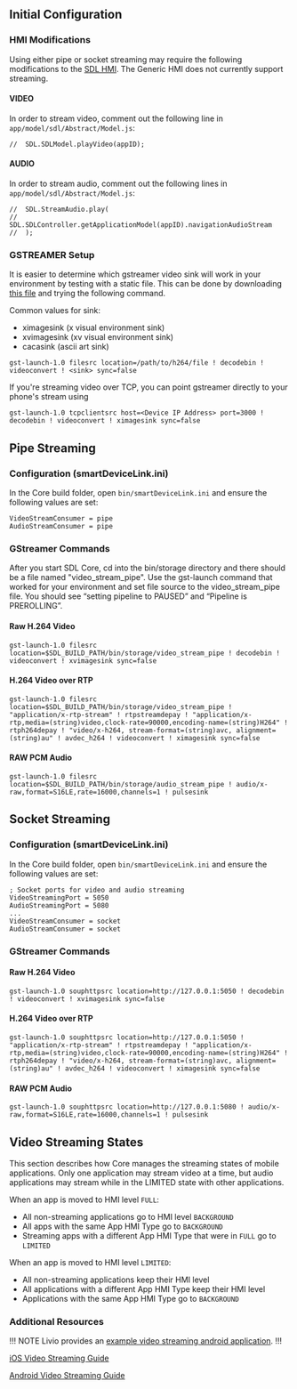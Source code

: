 ## Initial Configuration

### HMI Modifications

Using either pipe or socket streaming may require the following modifications to the [SDL HMI](https://github.com/smartdevicelink/sdl_hmi).
The Generic HMI does not currently support streaming.

#### VIDEO
In order to stream video, comment out the following line in `app/model/sdl/Abstract/Model.js`:
```
//  SDL.SDLModel.playVideo(appID);
```

#### AUDIO
In order to stream audio, comment out the following lines in `app/model/sdl/Abstract/Model.js`:
```
//  SDL.StreamAudio.play(
//      SDL.SDLController.getApplicationModel(appID).navigationAudioStream
//  );
```

### GSTREAMER Setup

It is easier to determine which gstreamer video sink will work in your environment by testing with a static file. This can be done by downloading [this file](https://support.apple.com/library/APPLE/APPLECARE_ALLGEOS/HT1425/sample_iPod.m4v.zip) and trying the following command.

Common values for sink:
- ximagesink (x visual environment sink)
- xvimagesink (xv visual environment sink)
- cacasink (ascii art sink)

```
gst-launch-1.0 filesrc location=/path/to/h264/file ! decodebin ! videoconvert ! <sink> sync=false
```

If you're streaming video over TCP, you can point gstreamer directly to your phone's stream using
```
gst-launch-1.0 tcpclientsrc host=<Device IP Address> port=3000 ! decodebin ! videoconvert ! ximagesink sync=false
```

## Pipe Streaming

### Configuration (smartDeviceLink.ini)
In the Core build folder, open `bin/smartDeviceLink.ini` and ensure the following values are set:
```
VideoStreamConsumer = pipe
AudioStreamConsumer = pipe
```

### GStreamer Commands

After you start SDL Core, cd into the bin/storage directory and there should be a file named "video_stream_pipe". Use the gst-launch command that worked for your environment and set file source to the video_stream_pipe file. You should see “setting pipeline to PAUSED” and “Pipeline is PREROLLING”.

#### Raw H.264 Video
```
gst-launch-1.0 filesrc location=$SDL_BUILD_PATH/bin/storage/video_stream_pipe ! decodebin ! videoconvert ! xvimagesink sync=false
```

#### H.264 Video over RTP
```
gst-launch-1.0 filesrc location=$SDL_BUILD_PATH/bin/storage/video_stream_pipe ! "application/x-rtp-stream" ! rtpstreamdepay ! "application/x-rtp,media=(string)video,clock-rate=90000,encoding-name=(string)H264" ! rtph264depay ! "video/x-h264, stream-format=(string)avc, alignment=(string)au" ! avdec_h264 ! videoconvert ! ximagesink sync=false
```

#### RAW PCM Audio

```
gst-launch-1.0 filesrc location=$SDL_BUILD_PATH/bin/storage/audio_stream_pipe ! audio/x-raw,format=S16LE,rate=16000,channels=1 ! pulsesink
```

## Socket Streaming

### Configuration (smartDeviceLink.ini)
In the Core build folder, open `bin/smartDeviceLink.ini` and ensure the following values are set:
```
; Socket ports for video and audio streaming
VideoStreamingPort = 5050
AudioStreamingPort = 5080
...
VideoStreamConsumer = socket
AudioStreamConsumer = socket
```

### GStreamer Commands

#### Raw H.264 Video
```
gst-launch-1.0 souphttpsrc location=http://127.0.0.1:5050 ! decodebin ! videoconvert ! xvimagesink sync=false
```

#### H.264 Video over RTP
```
gst-launch-1.0 souphttpsrc location=http://127.0.0.1:5050 ! "application/x-rtp-stream" ! rtpstreamdepay ! "application/x-rtp,media=(string)video,clock-rate=90000,encoding-name=(string)H264" ! rtph264depay ! "video/x-h264, stream-format=(string)avc, alignment=(string)au" ! avdec_h264 ! videoconvert ! ximagesink sync=false
```

#### RAW PCM Audio

```
gst-launch-1.0 souphttpsrc location=http://127.0.0.1:5080 ! audio/x-raw,format=S16LE,rate=16000,channels=1 ! pulsesink
```

## Video Streaming States

This section describes how Core manages the streaming states of mobile applications. Only one application may stream video at a time, but audio applications may stream while in the LIMITED state with other applications.

When an app is moved to HMI level `FULL`:
* All non-streaming applications go to HMI level `BACKGROUND`
* All apps with the same App HMI Type go to `BACKGROUND`
* Streaming apps with a different App HMI Type that were in `FULL` go to `LIMITED`

When an app is moved to HMI level `LIMITED`:
* All non-streaming applications keep their HMI level
* All applications with a different App HMI Type keep their HMI level
* Applications with the same App HMI Type go to `BACKGROUND`

### Additional Resources

!!! NOTE
Livio provides an [example video streaming android application](https://github.com/livio/sdl_video_streaming_android_sample).
!!!

[iOS Video Streaming Guide](https://smartdevicelink.com/en/guides/iOS/video-streaming-for-navigation-apps/video-streaming/)

[Android Video Streaming Guide](https://smartdevicelink.com/en/guides/android/video-streaming-for-navigation-apps/video-streaming/)
